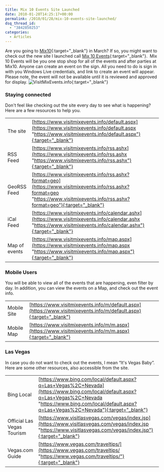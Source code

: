 ```yaml
---
title: Mix 10 Events Site Launched
date: 2010-01-28T14:25:17+00:00
permalink: /2010/01/28/mix-10-events-site-launched/
dsq_thread_id:
  - "3842850253"
categories:
  - Articles
---
```

Are you going to [Mix10](https://live.visitmix.com "Mix10"){:target="_blank"} in March? If so, you might want to check out the new site I launched call [Mix 10 Events](https://visitmixevents.info "VisitMixEvents.info"){:target="_blank"}.  Mix 10 Events will be you one stop shop for all of the events and after parties at Mix10. Anyone can create an event on the sign. All you need to do is sign in with you Windows Live credentials, and link to create an event will appear.  Please note, the event will not be available until it is reviewed and approved for display. ![VisitMixEvents.info](/assets/images/posts/visitmixinfo-snapshot.png "VisitMixEvents.info"){:target="_blank"}

### Staying connected

Don't feel like checking out the site every day to see what is happening? Here are a few resources to help you.

|||
|--- |--- |
|The site|[https://www.visitmixevents.info/default.aspx](https://www.visitmixevents.info/default.aspx "https://www.visitmixevents.info/default.aspx"){:target="_blank"}|
|RSS Feed|[https://www.visitmixevents.info/rss.ashx](https://www.visitmixevents.info/rss.ashx "https://www.visitmixevents.info/rss.ashx"){:target="_blank"}|
|GeoRSS Feed|[https://www.visitmixevents.info/rss.ashx?format=geo](https://www.visitmixevents.info/rss.ashx?format=geo "https://www.visitmixevents.info/rss.ashx?format=geo"){:target="_blank"}|
|iCal Feed|[https://www.visitmixevents.info/calendar.ashx](https://www.visitmixevents.info/calendar.ashx "https://www.visitmixevents.info/calendar.ashx"){:target="_blank"}|
|Map of events|[https://www.visitmixevents.info/map.aspx](https://www.visitmixevents.info/map.aspx "https://www.visitmixevents.info/map.aspx"){:target="_blank"}|

### Mobile Users

You will be able to view all of the events that are happening, even filter by day. In addition, you can view the events on a Map, and check out the event info.

|||
|--- |--- |
|Mobile Site|[https://www.visitmixevents.info/m/default.aspx](https://www.visitmixevents.info/m/default.aspx){:target="_blank"}|
|Mobile Map|[https://www.visitmixevents.info/m/m.aspx](https://www.visitmixevents.info/m/m.aspx){:target="_blank"}|

### Las Vegas

In case you do not want to check out the events, I mean “It's Vegas Baby”. Here are some other resources, also accessible from the site.

|||
|--- |--- |
|Bing Local|[https://www.bing.com/local/default.aspx?q=Las+Vegas%2C+Nevada](https://www.bing.com/local/default.aspx?q=Las+Vegas%2C+Nevada "https://www.bing.com/local/default.aspx?q=Las+Vegas%2C+Nevada"){:target="_blank"}|
|Official Las Vegas Tourism|[https://www.visitlasvegas.com/vegas/index.jsp](https://www.visitlasvegas.com/vegas/index.jsp "https://www.visitlasvegas.com/vegas/index.jsp"){:target="_blank"}|
|Vegas.com Guide|[https://www.vegas.com/traveltips/](https://www.vegas.com/traveltips/ "https://www.vegas.com/traveltips/"){:target="_blank"}|
